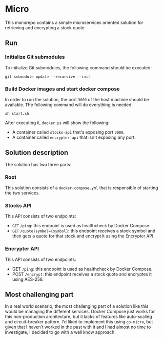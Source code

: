 # Micro

This monorepo contains a simple microservices oriented solution for retrieving and encrypting a stock quote.

## Run

### Initialize Git submodules
To initialize Git submodules, the following command should be executed:
```
git submodule update --recursive --init
```

### Build Docker images and start docker compose
In order to run the solution, the port `3000` of the host machine should be available.
The following command will do everything is needed:
```
sh start.sh
```

After executing it, `docker ps` will show the following:
- A container called `stocks-api` that's exposing port `3000`.
- A container called `encrypter-api` that isn't exposing any port.

## Solution description
The solution has two three parts:

### Root
This solution consists of a `docker-compose.yml` that is responsible of starting the two services.

### Stocks API
This API consists of two endpoints:
- `GET` `/ping`: this endpoint is used as healthcheck by Docker Compose.
- `GET` `/quote?symbol={symbol}`: this endpoint receives a stock symbol and then gets a quote for that stock and encrypt it using the Encrypter API.

### Encrypter API
This API consists of two endpoints:
- GET `/ping`: this endpoint is used as healthcheck by Docker Compose.
- POST `/encrypt`: this endpoint receives a stock quote and encryptes it using AES-256.

## Most challenging part
In a real world scenario, the most challenging part of a solution like this would be managing the different services. Docker Compose just works for this non-production architecture, but it lacks of features like auto-scaling and circuit-breaker pattern.
I'd liked to implement this using `go-micro`, but given that I haven't worked in the past with it and I had almost no time to investigate, I decided to go with a well know approach.